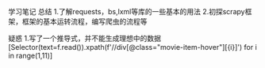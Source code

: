 学习笔记
总结
1.了解requests，bs,lxml等库的一些基本的用法
2.初探scrapy框架，框架的基本运转流程，编写爬虫的流程等

疑惑
1.写了一个推导式，并不能生成理想中的数据
[Selector(text=f.read()).xpath(f'//div[@class="movie-item-hover"][{i}]') for i in range(1,11)]
